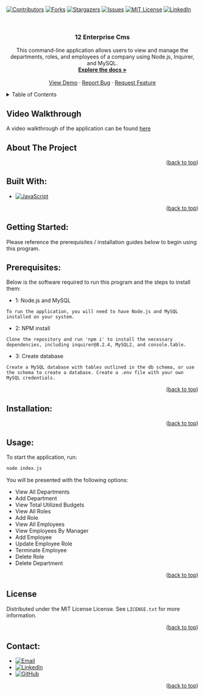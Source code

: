 <a name="readme-top"></a>

[![Contributors][contributors-shield]][contributors-url]
[![Forks][forks-shield]][forks-url]
[![Stargazers][stars-shield]][stars-url]
[![Issues][issues-shield]][issues-url]
[![MIT License][license-shield]][license-url]
[![LinkedIn][linkedin-shield]][linkedin-url]

<!-- PROJECT LOGO -->
<br />
<div align="center">
<a href="https://www.github.com/isayahdurst/12-enterprise-cms">
<!-- <img src="LOGO_SOURCE" alt="Logo" width="80" height="80"> -->
</a>

<h3 align="center">12 Enterprise Cms</h3>
<p align="center">
This command-line application allows users to view and manage the departments, roles, and employees of a company using Node.js, Inquirer, and MySQL.
<br />
<a href="https://www.github.com/isayahdurst/12-enterprise-cms"><strong>Explore the docs »</strong></a>
<br />
<br />
<a href="https://www.github.com/isayahdurst/12-enterprise-cms">View Demo</a>
·
<a href="https://www.github.com/isayahdurst/12-enterprise-cms/issues">Report Bug</a>
·
<a href="https://www.github.com/isayahdurst/12-enterprise-cms/issues">Request Feature</a>
</p>
</div>

<!-- TABLE OF CONTENTS -->

<!-- TABLE OF CONTENTS -->
<details>
<summary>Table of Contents</summary>
<ol>
<li>
<a href="#about-the-project">About The Project</a>
<ul>
<li><a href="#built-with">Built With</a></li>
</ul>
</li>
<li>
<a href="#getting-started">Getting Started</a>
<ul>
<li><a href="#prerequisites">Prerequisites</a></li>
<li><a href="#installation">Installation</a></li>
</ul>
</li>
<li><a href="#usage">Usage</a></li>
<li><a href="#roadmap">Roadmap</a></li>
<li><a href="#contributing">Contributing</a></li>
<li><a href="#license">License</a></li>
<li><a href="#contact">Contact</a></li>

</ol>
</details>

<!-- ABOUT THE PROJECT -->

## Video Walkthrough

A video walkthrough of the application can be found [here](https://link...)

## About The Project

<p align="right">(<a href="#readme-top">back to top</a>)</p>

## Built With:

-   [![JavaScript][javascript-badge]][javascript-url]

<p align="right">(<a href="#readme-top">back to top</a>)</p>

<!-- GETTING STARTED -->

## Getting Started:

Please reference the prerequisites / installation guides below to begin using this program.

## Prerequisites:

Below is the software required to run this program and the steps to install them:

-   1: Node.js and MySQL

```none
To run the application, you will need to have Node.js and MySQL installed on your system.
```

-   2: NPM install

```none
Clone the repository and run 'npm i' to install the necessary dependencies, including inquirer@8.2.4, MySQL2, and console.table.
```

-   3: Create database

```none
Create a MySQL database with tables outlined in the db schema, or use the schema to create a database. Create a .env file with your own MySQL credentials.
```

<p align="right">(<a href="#readme-top">back to top</a>)</p>

## Installation:

<p align="right">(<a href="#readme-top">back to top</a>)</p>

<!-- USAGE EXAMPLES -->

## Usage:

To start the application, run:

```sh
node index.js
```

You will be presented with the following options:

-   View All Departments
-   Add Department
-   View Total Utilized Budgets
-   View All Roles
-   Add Role
-   View All Employees
-   View Employees By Manager
-   Add Employee
-   Update Employee Role
-   Terminate Employee
-   Delete Role
-   Delete Department

<p align="right">(<a href="#readme-top">back to top</a>)</p>

<!-- CONTRIBUTING -->

## License

Distributed under the MIT License License. See `LICENSE.txt` for more information.

<p align="right">(<a href="#readme-top">back to top</a>)</p>

<!-- CONTACT -->

## Contact:

-   [![Email][email-badge]][email-url]
-   [![LinkedIn][linkedin-badge]][linkedin-url]
-   [![GitHub][github-badge]][github-url]

<p align="right">(<a href="#readme-top">back to top</a>)</p>

<!-- MARKDOWN LINKS & IMAGES -->
<!-- https://www.markdownguide.org/basic-syntax/#reference-style-links -->

[contributors-shield]: https://img.shields.io/github/contributors/isayahdurst/12-enterprise-cms.svg?style=for-the-badge
[contributors-url]: https://www.github.com/isayahdurst/12-enterprise-cms/graphs/contributors
[forks-shield]: https://img.shields.io/github/forks/isayahdurst/12-enterprise-cms.svg?style=for-the-badge
[forks-url]: https://www.github.com/isayahdurst/12-enterprise-cms/network/members
[stars-shield]: https://img.shields.io/github/stars/isayahdurst/12-enterprise-cms.svg?style=for-the-badge
[stars-url]: https://www.github.com/isayahdurst/12-enterprise-cms/stargazers
[issues-shield]: https://img.shields.io/github/issues/isayahdurst/12-enterprise-cms.svg?style=for-the-badge
[issues-url]: https://www.github.com/isayahdurst/12-enterprise-cms/issues
[license-shield]: https://img.shields.io/github/license/isayahdurst/12-enterprise-cms.svg?style=for-the-badge
[license-url]: https://www.github.com/isayahdurst/12-enterprise-cms/blob/master/LICENSE.txt
[linkedin-shield]: https://img.shields.io/badge/-LinkedIn-black.svg?style=for-the-badge&logo=linkedin&colorB=555
[product-screenshot]: images/screenshot.png

<!-- MARKDOWN LINKS & IMAGES -->
<!-- https://www.markdownguide.org/basic-syntax/#reference-style-links -->

[javascript-badge]: https://img.shields.io/badge/javascript-%23323330.svg?style=for-the-badge&logo=javascript&logoColor=%23F7DF1E
[javascript-url]: https://developer.mozilla.org/en-US/docs/Web/JavaScript
[email-badge]: https://img.shields.io/badge/Gmail-D14836?style=for-the-badge&logo=gmail&logoColor=white
[email-url]: mailto:isayah@fungeapp.com
[linkedin-badge]: https://img.shields.io/badge/LinkedIn-0077B5?style=for-the-badge&logo=linkedin&logoColor=white
[linkedin-url]: https://www.linkedin.com/in/isayahdurst
[github-badge]: https://img.shields.io/badge/GitHub-100000?style=for-the-badge&logo=github&logoColor=white
[github-url]: https://www.github.com/isayahdurst
